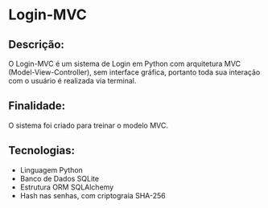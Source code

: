 # Login-MVC

## Descrição:
O Login-MVC é um sistema de Login em Python com arquitetura MVC (Model-View-Controller), sem interface gráfica, portanto toda sua interação com o usuário é realizada via terminal.

## Finalidade:
O sistema foi criado para treinar o modelo MVC.

## Tecnologias:
- Linguagem Python
- Banco de Dados SQLite
- Estrutura ORM SQLAlchemy
- Hash nas senhas, com criptograia SHA-256
